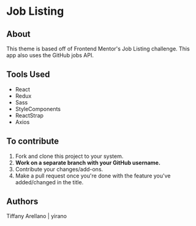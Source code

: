 # Job Listing

## About
This theme is based off of Frontend Mentor's Job Listing challenge. This app also uses the GitHub jobs API. 

## Tools Used
- React
- Redux
- Sass
- StyleComponents
- ReactStrap
- Axios

## To contribute

1. Fork and clone this project to your system.
2. **Work on a separate branch with your GitHub username.**
3. Contribute your changes/add-ons.
4. Make a pull request once you're done with the feature you've added/changed in the title.


## Authors

Tiffany Arellano | yirano